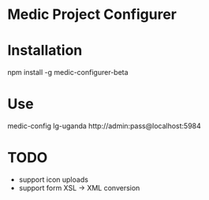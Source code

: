 Medic Project Configurer
========================


# Installation

npm install -g medic-configurer-beta


# Use

medic-config lg-uganda http://admin:pass@localhost:5984


# TODO

* support icon uploads
* support form XSL -> XML conversion
